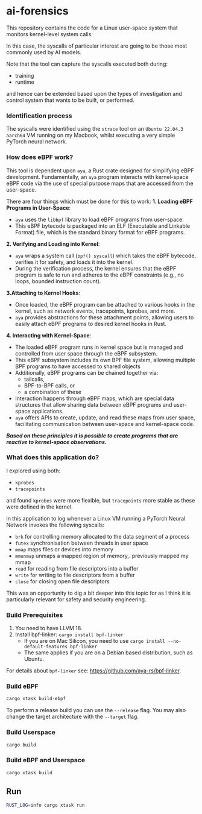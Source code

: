 # ai-forensics

This repository contains the code for a Linux user-space system that monitors kernel-level system calls.

In this case, the syscalls of particular interest are going to be those most commonly used by AI models.

Note that the tool can capture the syscalls executed both during:
- training
- runtime 

and hence can be extended based upon the types of investigation and control system that wants to be built, or performed.

### Identification process

The syscalls were identified using the `strace` tool on an `Ubuntu 22.04.3 aarch64` VM running on my Macbook,
whilst executing a very simple PyTorch neural network.

### How does eBPF work?

This tool is dependent upon `aya`, a Rust crate designed for simplifying eBPF development.
Fundamentally, an `aya` program interacts with kernel-space eBPF code via the use of special purpose maps that are accessed from the user-space.

There are four things which must be done for this to work:
**1. Loading eBPF Programs in User-Space**:
   - `aya` uses the `libbpf` library to load eBPF programs from user-space.
   - This eBPF bytecode is packaged into an ELF (Executable and Linkable Format) file, which is the standard binary format for eBPF programs.

**2. Verifying and Loading into Kernel**:
   - `aya` wraps a system call (`bpf() syscall`) which takes the eBPF bytecode, verifies it for safety, and loads it into the kernel.
   - During the verification process, the kernel ensures that the eBPF program is safe to run and adheres to the eBPF constraints (e.g., no loops, bounded instruction count).
   
**3.Attaching to Kernel Hooks**:
- Once loaded, the eBPF program can be attached to various hooks in the kernel, such as network events, tracepoints, kprobes, and more.
- `aya` provides abstractions for these attachment points, allowing users to easily attach eBPF programs to desired kernel hooks in Rust.

**4. Interacting with Kernel-Space**:
- The loaded eBPF program runs in kernel space but is managed and controlled from user space through the eBPF subsystem.
- This eBPF subsystem includes its own BPF file system, allowing multiple BPF programs to have accessed to shared objects
- Additionally, eBPF programs can be chained together via:
  - tailcalls,
  - BPF-to-BPF calls, or
  - a combination of these
- Interaction happens through eBPF maps, which are special data structures that allow sharing data between eBPF programs and user-space applications.
- `aya` offers APIs to create, update, and read these maps from user space, facilitating communication between user-space and kernel-space code.

***Based on these principles it is possible to create programs that are reactive to kernel-space observations.***

### What does this application do?

I explored using both:
- `kprobes`
- `tracepoints`

and found `kprobes` were more flexible, but `tracepoints` more stable as these were defined in the kernel.

in this application to log whenever a Linux VM running a PyTorch Neural Network invokes the following syscalls:
- `brk` for controlling memory allocated to the data segment of a  process
- `futex` synchronisation between threads in user space 
- `mmap` maps files or devices into memory 
- `mmunmap` unmaps a mapped region of memory,. previously mapped my mmap
- `read` for reading from file descriptors into a buffer 
- `write` for writing to file descriptors from a buffer
- `close` for closing open file descriptors


This was an opportunity to dig a bit deeper into this topic for as I think it is particularly relevant for safety and security engineering.


### Build Prerequisites

1. You need to have LLVM 18.
2. Install bpf-linker: `cargo install bpf-linker`
   - If you are on Mac Silicon, you need to use `cargo install --no-default-features bpf-linker`
   - The same applies if you are on a Debian based distribution, such as Ubuntu.

For details about `bpf-linker` see: https://github.com/aya-rs/bpf-linker.



### Build eBPF

```bash
cargo xtask build-ebpf
```

To perform a release build you can use the `--release` flag.
You may also change the target architecture with the `--target` flag.

### Build Userspace

```bash
cargo build
```

### Build eBPF and Userspace

```bash
cargo xtask build
```

## Run

```bash
RUST_LOG=info cargo xtask run
```
